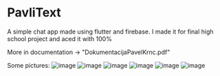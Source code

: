 # PavliText

A simple chat app made using flutter and firebase.
I made it for final high school project and aced it with 100%

More in documentation -> "DokumentacijaPavelKrnc.pdf"

Some pictures:
![image](https://github.com/user-attachments/assets/f3fd0b94-1437-433e-8b00-abe8231f0f2c)
![image](https://github.com/user-attachments/assets/377fd6dd-d55e-4c8a-96cd-31373229f9d0)
![image](https://github.com/user-attachments/assets/113b378d-6760-418a-a8d8-492aac905cad)
![image](https://github.com/user-attachments/assets/ae1cc9ef-1d5e-4c6b-9b6b-73fb5102dd6b)
![image](https://github.com/user-attachments/assets/fc82de65-cca0-43c1-8a82-a2190694af24)
![image](https://github.com/user-attachments/assets/f8b77e6b-dc98-400f-a23c-c9ce2f4c7e98)




